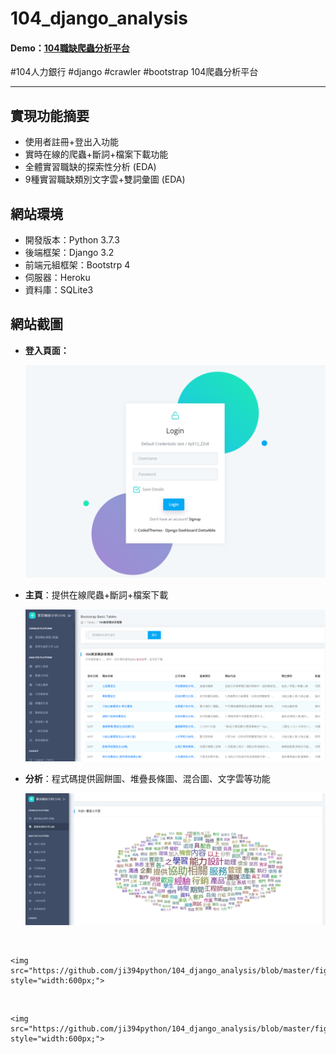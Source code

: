 # 104_django_analysis
#### Demo：<a href="http://127.0.0.1:8000/ui-tables.html" target="_blank">104職缺爬蟲分析平台 </a>
#104人力銀行 #django #crawler #bootstrap 104爬蟲分析平台
<hr>

## 實現功能摘要
- 使用者註冊+登出入功能
- 實時在線的爬蟲+斷詞+檔案下載功能
- 全體實習職缺的探索性分析 (EDA)
- 9種實習職缺類別文字雲+雙詞彙圖 (EDA)


## 網站環境
- 開發版本：Python 3.7.3
- 後端框架：Django 3.2
- 前端元組框架：Bootstrp 4
- 伺服器：Heroku
- 資料庫：SQLite3


## 網站截圖
- **登入頁面：**

    <img src="https://github.com/ji394python/104_django_analysis/blob/master/figs/login.PNG" style="width:600px;">

- **主頁**：提供在線爬蟲+斷詞+檔案下載

    <img src="https://github.com/ji394python/104_django_analysis/blob/master/figs/table.PNG" style="width:600px;">

- **分析**：程式碼提供圓餅圖、堆疊長條圖、混合圖、文字雲等功能

    <img src="https://github.com/ji394python/104_django_analysis/blob/master/figs/wordcloud.PNG" style="width:600px;">

<br>

    <img src="https://github.com/ji394python/104_django_analysis/blob/master/figs/pie.PNG" style="width:600px;">

<br>

    <img src="https://github.com/ji394python/104_django_analysis/blob/master/figs/mixedp.PNG" style="width:600px;">
